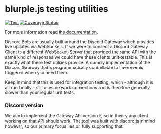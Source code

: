 # blurple.js testing utilities

[![Test](https://img.shields.io/travis/blurplejs/testing.svg?style=for-the-badge)](https://travis-ci.org/blurplejs/testing) [![Coverage Status](https://img.shields.io/coveralls/github/blurplejs/testing.svg?style=for-the-badge)](https://coveralls.io/github/blurplejs/testing?branch=master)

For more information read [the documentation](https://blurple.js.org/extensions/testing.html).

Discord Bots are usually built around the Discord Gateway which provides live updates via WebSockets. If we were to connect a Discord Gateway Client to a different WebSocket-Server that provided the same API with the same kind of responses we could have these clients unit-testable. This is exactly what these test utilities provide: A dummy implementation of the Discord Gateway that's programmatically controllable to have events triggered when you need them.

Keep in mind that this is used for integration testing, which - although it is all run locally - still uses network connections and is therefore generally slower than your regular unit tests.

### Discord version
We aim to implement the Gateway API version 6, so in theory any client working on that API should work. The tool was built with discord.js in mind however, so our primary focus lies on fully supporting that.
